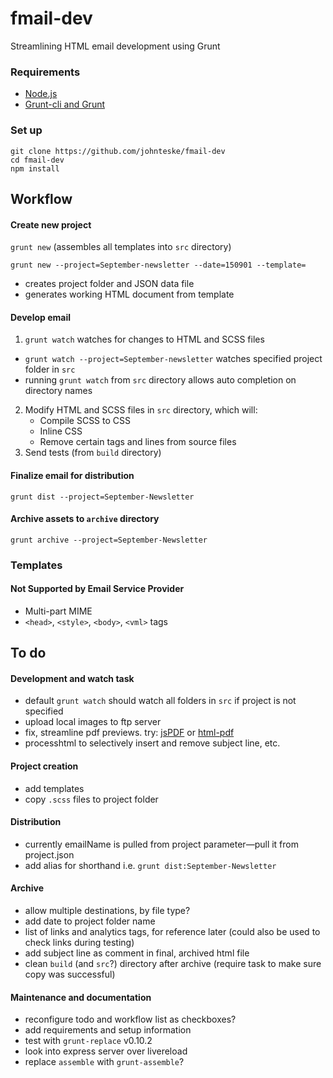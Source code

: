 # fmail-dev
Streamlining HTML email development using Grunt

### Requirements
* [Node.js](https://nodejs.org/)
* [Grunt-cli and Grunt](http://gruntjs.com/)

### Set up
```
git clone https://github.com/johnteske/fmail-dev
cd fmail-dev
npm install
```

## Workflow

#### Create new project

`grunt new` (assembles all templates into `src` directory)

`grunt new --project=September-newsletter --date=150901 --template=`
* creates project folder and JSON data file
* generates working HTML document from template

#### Develop email
1. `grunt watch` watches for changes to HTML and SCSS files
* `grunt watch --project=September-newsletter` watches specified project folder in `src`
* running `grunt watch` from `src` directory allows auto completion on directory names
2. Modify HTML and SCSS files in `src` directory, which will:
	* Compile SCSS to CSS
	* Inline CSS
	* Remove certain tags and lines from source files
3. Send tests (from `build` directory)

#### Finalize email for distribution
`grunt dist --project=September-Newsletter`

#### Archive assets to `archive` directory
`grunt archive --project=September-Newsletter`

### Templates
#### Not Supported by Email Service Provider

* Multi-part MIME
* `<head>`, `<style>`, `<body>`, `<vml>` tags

## To do

#### Development and watch task
* default `grunt watch` should watch all folders in `src` if project is not specified
* upload local images to ftp server
* fix, streamline pdf previews. try:
 	[jsPDF](https://github.com/MrRio/jsPDF) or
	[html-pdf](https://www.npmjs.com/package/html-pdf)
* processhtml to selectively insert and remove subject line, etc.

#### Project creation
* add templates
* copy `.scss` files to project folder

#### Distribution
* currently emailName is pulled from project parameter—pull it from project.json
* add alias for shorthand i.e. `grunt dist:September-Newsletter`

#### Archive
* allow multiple destinations, by file type?
* add date to project folder name
* list of links and analytics tags, for reference later (could also be used to check links during testing)
* add subject line as comment in final, archived html file
* clean `build` (and `src`?) directory after archive (require task to make sure copy was successful)

#### Maintenance and documentation
* reconfigure todo and workflow list as checkboxes?
* add requirements and setup information
* test with `grunt-replace` v0.10.2
* look into express server over livereload
* replace `assemble` with `grunt-assemble`?
